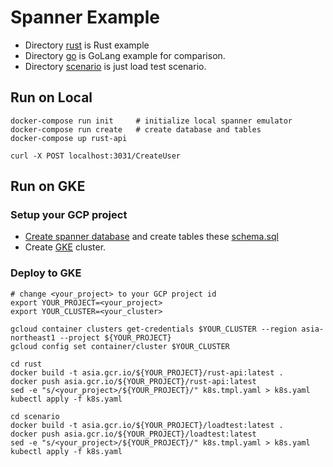 # Spanner Example
* Directory [rust](./rust) is Rust example
* Directory [go](./go) is GoLang example for comparison.
* Directory [scenario](./scenario) is just load test scenario.

## Run on Local 
```
docker-compose run init     # initialize local spanner emulator
docker-compose run create   # create database and tables
docker-compose up rust-api
```

```
curl -X POST localhost:3031/CreateUser
```

## Run on GKE

### Setup your GCP project 
* [Create spanner database](https://console.cloud.google.com/spanner) and create tables these [schema.sql](./ddl/schema.sql)
* Create [GKE](https://cloud.google.com/kubernetes-engine?hl=ja) cluster.

### Deploy to GKE
```
# change <your_project> to your GCP project id
export YOUR_PROJECT=<your_project>
export YOUR_CLUSTER=<your_cluster>

gcloud container clusters get-credentials $YOUR_CLUSTER --region asia-northeast1 --project ${YOUR_PROJECT}
gcloud config set container/cluster $YOUR_CLUSTER

cd rust
docker build -t asia.gcr.io/${YOUR_PROJECT}/rust-api:latest .
docker push asia.gcr.io/${YOUR_PROJECT}/rust-api:latest
sed -e "s/<your_project>/${YOUR_PROJECT}/" k8s.tmpl.yaml > k8s.yaml
kubectl apply -f k8s.yaml

cd scenario
docker build -t asia.gcr.io/${YOUR_PROJECT}/loadtest:latest .
docker push asia.gcr.io/${YOUR_PROJECT}/loadtest:latest
sed -e "s/<your_project>/${YOUR_PROJECT}/" k8s.tmpl.yaml > k8s.yaml
kubectl apply -f k8s.yaml
